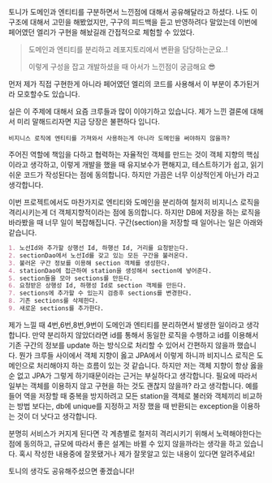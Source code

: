토니가 도메인과 엔티티를 구분하면서 느낀점에 대해서 공유해달라고 하셨다. 나도 이 구조에 대해서 고민을 해봤었지만, 구구의 피드백을 듣고 반영하려다 말았는데 이번에 페어였던 엘리가 구현을 해놨길래 간접적으로 체험할 수 있었다.



>도메인과 엔티티를 분리하고 레포지토리에서 변환을 담당하는군요..!
>
>이렇게 구성을 잡고 개발하셨을 때 아서가 느낀점이 궁금해요 😎



먼저 제가 직접 구현한게 아니라 페어였던 엘리의 코드를 사용해서 이 부분이 추가된거라 모호할수도 있습니다.

실은 이 주제에 대해서 요즘 크루들과 많이 이야기하고 있습니다. 제가 느낀 결론에 대해서 미리 말해드리자면 지금 당장은 불편하다 입니다.

`비지니스 로직에 엔티티를 가져와서 사용하는게 아니라 도메인을 써야하지 않을까?`

주어진 역할에 책임을 다하고 협력하는 자율적인 객체를 만드는 것이 객체 지향의 핵심이라고 생각하고, 이렇게 개발을 했을 때 유지보수가 편해지고, 테스트하기가 쉽고, 읽기 쉬운 코드가 작성된다는 점에 동의합니다. 하지만 가끔은 너무 이상적인게 아닌가 라고 생각합니다.

이번 프로젝트에서도 마찬가지로  엔티티와 도메인을 분리하여 철저히 비지니스 로직을 격리시키는게 더 객체지향적이라는 점에 동의합니다. 하지만 DB에 저장을 하는 로직을 바라봤을 때 너무 일이 복잡해집니다. 구간(section)을 저장할 때 일어나는 일은 아래와 같습니다.

```markdown
1. 노선Id와 추가할 상행선 Id, 하행선 Id, 거리를 요청받는다.
2. sectionDao에서 노선Id를 갖고 있는 모든 구간을 불러온다.
3. 불러온 구간 정보를 이용해 section 객체를 생성한다.
4. stationDao에 접근하여 station을 생성해서 section에 넣어준다.
5. section들을 모아 sections를 만든다.
6. 요청받은 상행성 Id, 하행성 Id로 section 객체를 만든다.
7. sections에 추가할 수 있는지 검증후 sections를 변경한다.
8. 기존 sections를 삭제한다.
9. 새로운 sections를 추가한다.
```

제가 느낄 때 4번,6번,8번,9번이 도메인과 엔티티를 분리하면서 발생한 일이라고 생각합니다. 만약 분리하지 않았더라면 id를 통해서 동일한 로직을 수행하고 id를 이용해서 기존 구간의 정보를 update 하는 방식으로 처리할 수 있어서 간편하지 않을까 했습니다. 뭔가 크루들 사이에서 객체 지향이 옳고 JPA에서 이렇게 하니까 비지니스 로직은 도메인으로 처리해야지 하는 흐름이 있는 것 같습니다. 하지만 저는 객체 지향이 항상 옳을 순 없고 JPA가 그렇게 하기때문이라는 근거는 부실하다고 생각합니다.  필요에 따라서 일부는 객체를 이용하지 않고 구현을 하는 것도 괜찮지 않을까? 라고 생각합니다. 예를 들어 역을 저장할 때 중복을 방지하려고 모든 station을 객체로 불러와 객체끼리 비교하는 방법 보다는, db에 unique를 지정하고 저장 했을 때 반환되는 exception을 이용하는 것이 더 낫다고 생각합니다.

분명히 서비스가 커지게 된다면 각 계층별로 철저히 격리시키기 위해서 노력해야한다는 점에 동의하고, 규모에 따라서 좋은 설계는 바뀔 수 있지 않을까라는 생각을 하고 있습니다. 혹시 작성한 내용중에 잘못됐거나 제가 잘못알고 있는 내용이 있다면 알려주세요!

토니의 생각도 공유해주셨으면 좋겠습니다!